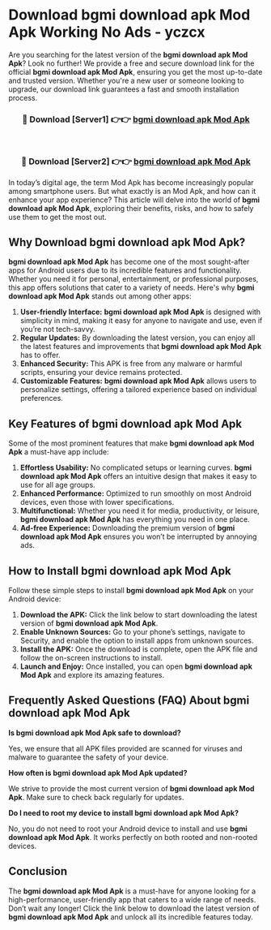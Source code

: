 # Download bgmi download apk Mod Apk Working No Ads - yczcx

Are you searching for the latest version of the **bgmi download apk Mod Apk**? Look no further! We provide a free and secure download link for the official **bgmi download apk Mod Apk**, ensuring you get the most up-to-date and trusted version. Whether you're a new user or someone looking to upgrade, our download link guarantees a fast and smooth installation process.

<div align="center">
<h3>🔴 Download [Server1] 👉👉 <a href="https://apk-comot.site?title=bgmi_download_apk">bgmi download apk Mod Apk</a></h3><br>
<h3>🔴 Download [Server2] 👉👉 <a href="https://apk-comot.site?title=bgmi_download_apk">bgmi download apk Mod Apk</a></h3>
</div>

In today’s digital age, the term Mod Apk has become increasingly popular among smartphone users. But what exactly is an Mod Apk, and how can it enhance your app experience? This article will delve into the world of **bgmi download apk Mod Apk**, exploring their benefits, risks, and how to safely use them to get the most out.

## Why Download bgmi download apk Mod Apk?

**bgmi download apk Mod Apk** has become one of the most sought-after apps for Android users due to its incredible features and functionality. Whether you need it for personal, entertainment, or professional purposes, this app offers solutions that cater to a variety of needs. Here's why **bgmi download apk Mod Apk** stands out among other apps:

1. **User-friendly Interface:** **bgmi download apk Mod Apk** is designed with simplicity in mind, making it easy for anyone to navigate and use, even if you’re not tech-savvy.
2. **Regular Updates:** By downloading the latest version, you can enjoy all the latest features and improvements that **bgmi download apk Mod Apk** has to offer.
3. **Enhanced Security:** This APK is free from any malware or harmful scripts, ensuring your device remains protected.
4. **Customizable Features:** **bgmi download apk Mod Apk** allows users to personalize settings, offering a tailored experience based on individual preferences.

## Key Features of bgmi download apk Mod Apk

Some of the most prominent features that make **bgmi download apk Mod Apk** a must-have app include:

1. **Effortless Usability:** No complicated setups or learning curves. **bgmi download apk Mod Apk** offers an intuitive design that makes it easy to use for all age groups.
2. **Enhanced Performance:** Optimized to run smoothly on most Android devices, even those with lower specifications.
3. **Multifunctional:** Whether you need it for media, productivity, or leisure, **bgmi download apk Mod Apk** has everything you need in one place.
4. **Ad-free Experience:** Downloading the premium version of **bgmi download apk Mod Apk** ensures you won’t be interrupted by annoying ads.

## How to Install bgmi download apk Mod Apk

Follow these simple steps to install **bgmi download apk Mod Apk** on your Android device:

1. **Download the APK:** Click the link below to start downloading the latest version of **bgmi download apk Mod Apk**.
2. **Enable Unknown Sources:** Go to your phone’s settings, navigate to Security, and enable the option to install apps from unknown sources.
3. **Install the APK:** Once the download is complete, open the APK file and follow the on-screen instructions to install.
4. **Launch and Enjoy:** Once installed, you can open **bgmi download apk Mod Apk** and explore its amazing features.

## Frequently Asked Questions (FAQ) About bgmi download apk Mod Apk

**Is bgmi download apk Mod Apk safe to download?**

Yes, we ensure that all APK files provided are scanned for viruses and malware to guarantee the safety of your device.

**How often is bgmi download apk Mod Apk updated?**

We strive to provide the most current version of **bgmi download apk Mod Apk**. Make sure to check back regularly for updates.

**Do I need to root my device to install bgmi download apk Mod Apk?**

No, you do not need to root your Android device to install and use **bgmi download apk Mod Apk**. It works perfectly on both rooted and non-rooted devices.

## Conclusion

The **bgmi download apk Mod Apk** is a must-have for anyone looking for a high-performance, user-friendly app that caters to a wide range of needs. Don’t wait any longer! Click the link below to download the latest version of **bgmi download apk Mod Apk** and unlock all its incredible features today.
